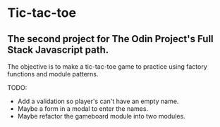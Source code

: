 # Tic-tac-toe

## The second project for The Odin Project's Full Stack Javascript path.

The objective is to make a tic-tac-toe game to practice using factory functions and module patterns.

TODO:

- Add a validation so player's can't have an empty name.
- Maybe a form in a modal to enter the names.
- Maybe refactor the gameboard module into two modules.
